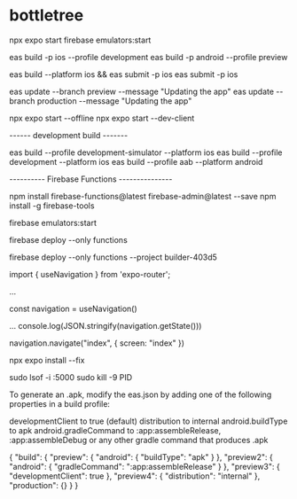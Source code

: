 # bottletree

npx expo start
firebase emulators:start

eas build -p ios --profile development
eas build -p android --profile preview

eas build --platform ios && eas submit -p ios
eas submit -p ios

eas update --branch preview --message "Updating the app"
eas update --branch production --message "Updating the app"

npx expo start --offline
npx expo start --dev-client

------ development build -------

eas build --profile development-simulator --platform ios
eas build --profile development --platform ios
eas build --profile aab --platform android

---------- Firebase Functions ---------------

npm install firebase-functions@latest firebase-admin@latest --save
npm install -g firebase-tools

firebase emulators:start

firebase deploy --only functions

firebase deploy --only functions --project builder-403d5

import { useNavigation } from 'expo-router';

...

const navigation = useNavigation()

...
console.log(JSON.stringify(navigation.getState()))

navigation.navigate("index", { screen: "index" })

npx expo install --fix

sudo lsof -i :5000
sudo kill -9 PID

To generate an .apk, modify the eas.json by adding one of the following properties in a build profile:

developmentClient to true (default)
distribution to internal
android.buildType to apk
android.gradleCommand to :app:assembleRelease, :app:assembleDebug or any other gradle command that produces .apk

{
"build": {
"preview": {
"android": {
"buildType": "apk"
}
},
"preview2": {
"android": {
"gradleCommand": ":app:assembleRelease"
}
},
"preview3": {
"developmentClient": true
},
"preview4": {
"distribution": "internal"
},
"production": {}
}
}
